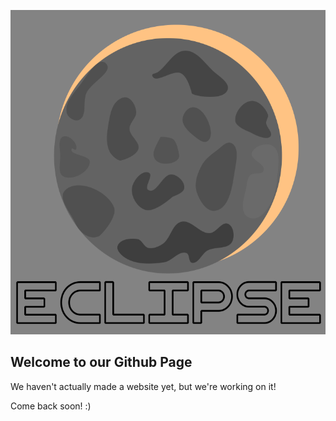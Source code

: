 ![Website Logo](/images/logo.png)

## Welcome to our Github Page

We haven't actually made a website yet, but we're working on it!

Come back soon! :) 
